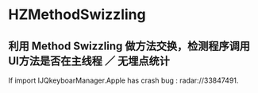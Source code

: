 # HZMethodSwizzling

利用 Method Swizzling 做方法交换，检测程序调用UI方法是否在主线程 ／ 无埋点统计
------
If import IJQkeyboarManager.Apple has crash bug : radar://33847491.
